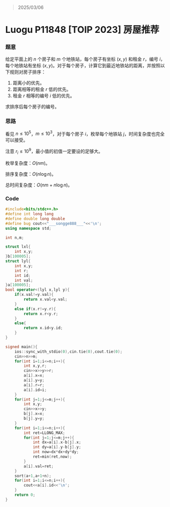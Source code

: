 > 2025/03/06

# Luogu P11848 [TOIP 2023] 房屋推荐

### 题意

给定平面上的 $n$ 个房子和 $m$ 个地铁站，每个房子有坐标 $(x, y)$ 和租金 $r$，编号 $i$，每个地铁站有坐标 $(x, y)$。对于每个房子，计算它到最近地铁站的距离，并按照以下规则对房子排序：

1. 距离小的优先。
2. 距离相等的租金 $r$ 低的优先。
3. 租金 $r$ 相等的编号 $i$ 低的优先。

求排序后每个房子的编号。

### 思路

看见 $n \le 10^5$，$m \le 10^3$，对于每个房子 $i$，枚举每个地铁站 $j$，时间复杂度也完全可以接受。

注意 $r_i \le 10^9$，最小值的初值一定要设的足够大。

枚举复杂度：$O(nm)$。

排序复杂度：$O(n \log n)$。

总时间复杂度：$O(nm+n \log n)$。

### Code

```cpp
#include<bits/stdc++.h>
#define int long long
#define double long double
#define bug cout<<"___songge888___"<<'\n';
using namespace std;

int n,m;

struct lxl{
    int x,y;
}b[100005];
struct lyl{
    int x,y;
    int r;
    int id;
    int val;
}a[100005];
bool operator<(lyl x,lyl y){
    if(x.val!=y.val){
        return x.val<y.val;
    }
    else if(x.r!=y.r){
        return x.r<y.r;
    }
    else{
        return x.id<y.id;
    }
}

signed main(){
    ios::sync_with_stdio(0),cin.tie(0),cout.tie(0);
    cin>>n>>m;
    for(int i=1;i<=n;i++){
        int x,y,r;
        cin>>x>>y>>r;
        a[i].x=x;
        a[i].y=y;
        a[i].r=r;
        a[i].id=i;
    }
    for(int j=1;j<=m;j++){
        int x,y;
        cin>>x>>y;
        b[j].x=x;
        b[j].y=y;
    }
    for(int i=1;i<=n;i++){
        int ret=LLONG_MAX;
        for(int j=1;j<=m;j++){
            int dx=a[i].x-b[j].x;
            int dy=a[i].y-b[j].y;
            int now=dx*dx+dy*dy;
            ret=min(ret,now);
        }
        a[i].val=ret;
    }
    sort(a+1,a+1+n);
    for(int i=1;i<=n;i++){
        cout<<a[i].id<<'\n';
    }
    return 0;
}
```